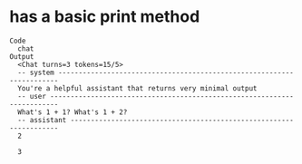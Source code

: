# has a basic print method

    Code
      chat
    Output
      <Chat turns=3 tokens=15/5>
      -- system ----------------------------------------------------------------------
      You're a helpful assistant that returns very minimal output
      -- user ------------------------------------------------------------------------
      What's 1 + 1? What's 1 + 2?
      -- assistant -------------------------------------------------------------------
      2
      
      3

